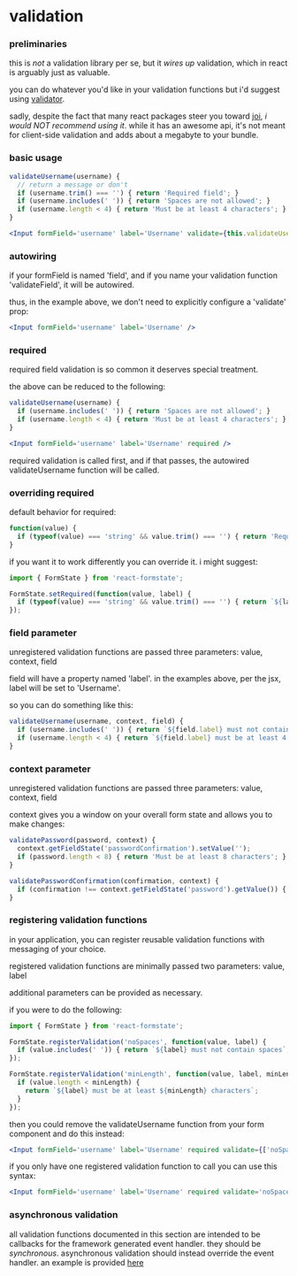 # validation

### preliminaries

this is *not* a validation library per se, but it *wires up* validation, which in react is arguably just as valuable.

you can do whatever you'd like in your validation functions but i'd suggest using [validator](https://www.npmjs.com/package/validator).

sadly, despite the fact that many react packages steer you toward [joi](https://www.npmjs.com/package/joi), _i would NOT recommend using it_. while it has an awesome api, it's not meant for client-side validation and adds about a megabyte to your bundle.

### basic usage

```jsx
validateUsername(username) {
  // return a message or don't
  if (username.trim() === '') { return 'Required field'; }
  if (username.includes(' ')) { return 'Spaces are not allowed'; }
  if (username.length < 4) { return 'Must be at least 4 characters'; }
}
```
```jsx
<Input formField='username' label='Username' validate={this.validateUsername} />
```

### autowiring

if your formField is named 'field', and if you name your validation function 'validateField', it will be autowired.

thus, in the example above, we don't need to explicitly configure a 'validate' prop:

```jsx
<Input formField='username' label='Username' />
```

### required

required field validation is so common it deserves special treatment.

the above can be reduced to the following:

```jsx
validateUsername(username) {
  if (username.includes(' ')) { return 'Spaces are not allowed'; }
  if (username.length < 4) { return 'Must be at least 4 characters'; }
}
```
```jsx
<Input formField='username' label='Username' required />
```

required validation is called first, and if that passes, the autowired validateUsername function will be called.

### overriding required

default behavior for required:

```jsx
function(value) {
  if (typeof(value) === 'string' && value.trim() === '') { return 'Required field'; }
}
```

if you want it to work differently you can override it. i might suggest:

```jsx
import { FormState } from 'react-formstate';

FormState.setRequired(function(value, label) {
  if (typeof(value) === 'string' && value.trim() === '') { return `${label} is required`; }
});
```

### field parameter

unregistered validation functions are passed three parameters: value, context, field

field will have a property named 'label'. in the examples above, per the jsx, label will be set to 'Username'.

so you can do something like this:

```jsx
validateUsername(username, context, field) {
  if (username.includes(' ')) { return `${field.label} must not contain spaces`; }
  if (username.length < 4) { return `${field.label} must be at least 4 characters`; }
}
```

### context parameter

unregistered validation functions are passed three parameters: value, context, field

context gives you a window on your overall form state and allows you to make changes:

```jsx
validatePassword(password, context) {
  context.getFieldState('passwordConfirmation').setValue('');
  if (password.length < 8) { return 'Must be at least 8 characters'; }
}

validatePasswordConfirmation(confirmation, context) {
  if (confirmation !== context.getFieldState('password').getValue()) { return 'Passwords do not match'; }
}
```

### <a name='register'>registering validation functions</a>

in your application, you can register reusable validation functions with messaging of your choice.

registered validation functions are minimally passed two parameters: value, label

additional parameters can be provided as necessary.

if you were to do the following:

```jsx
import { FormState } from 'react-formstate';

FormState.registerValidation('noSpaces', function(value, label) {
  if (value.includes(' ')) { return `${label} must not contain spaces`; }
});

FormState.registerValidation('minLength', function(value, label, minLength) {
  if (value.length < minLength) {
    return `${label} must be at least ${minLength} characters`;
  }
});
```

then you could remove the validateUsername function from your form component and do this instead:

```jsx
<Input formField='username' label='Username' required validate={['noSpaces',['minLength',4]]} />
```

if you only have one registered validation function to call you can use this syntax:

```jsx
<Input formField='username' label='Username' required validate='noSpaces' />
```

### asynchronous validation

all validation functions documented in this section are intended to be callbacks for the framework generated event handler. they should be *synchronous*. asynchronous validation should instead override the event handler. an example is provided [here](/docs/asyncExample.md)
